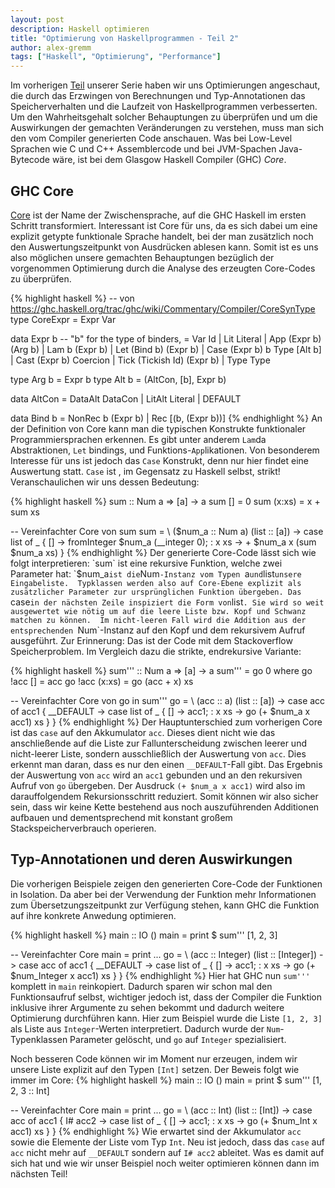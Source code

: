 ```yaml
---
layout: post
description: Haskell optimieren
title: "Optimierung von Haskellprogrammen - Teil 2"
author: alex-gremm
tags: ["Haskell", "Optimierung", "Performance"]
---
```


Im vorherigen [Teil](http://funktionale-programmierung.de/2015/06/18/haskell-opt.html) unserer Serie haben 
wir uns Optimierungen angeschaut, die durch das Erzwingen von Berechnungen und Typ-Annotationen
das Speicherverhalten und die Laufzeit von Haskellprogrammen verbesserten. Um den Wahrheitsgehalt solcher 
Behauptungen zu überprüfen und um die Auswirkungen der gemachten Veränderungen zu verstehen,
 muss man sich den vom Compiler generierten Code anschauen. 
Was bei Low-Level Sprachen wie C und C++ Assemblercode und bei JVM-Spachen Java-Bytecode wäre, ist bei 
dem Glasgow Haskell Compiler (GHC) *Core*.


## GHC Core ##

[Core](https://ghc.haskell.org/trac/ghc/wiki/Commentary/Compiler/CoreSynType) ist der Name der 
Zwischensprache, auf die GHC Haskell im ersten Schritt transformiert. Interessant ist Core für uns, 
da es sich dabei um eine explizit getypte funktionale Sprache handelt, bei der man zusätzlich noch 
den Auswertungszeitpunkt von Ausdrücken ablesen kann. Somit ist es uns also möglichen unsere gemachten 
Behauptungen bezüglich der vorgenommen Optimierung durch die Analyse des erzeugten Core-Codes zu 
überprüfen. 
 
{% highlight haskell %}
-- von https://ghc.haskell.org/trac/ghc/wiki/Commentary/Compiler/CoreSynType 
type CoreExpr = Expr Var

data Expr b -- "b" for the type of binders, 
  = Var   Id
  | Lit   Literal
  | App   (Expr b) (Arg b)
  | Lam   b (Expr b)
  | Let   (Bind b) (Expr b)
  | Case  (Expr b) b Type [Alt b]
  | Cast  (Expr b) Coercion
  | Tick  (Tickish Id) (Expr b)
  | Type  Type

type Arg b = Expr b
type Alt b = (AltCon, [b], Expr b)

data AltCon = DataAlt DataCon | LitAlt  Literal | DEFAULT

data Bind b = NonRec b (Expr b) | Rec [(b, (Expr b))]
{% endhighlight %}
An der Definition von Core kann man die typischen Konstrukte funktionaler Programmiersprachen erkennen. 
Es gibt unter anderem `Lam`da Abstraktionen, `Let` bindings, und Funktions-`App`likationen. Von besonderem
Interesse für uns ist jedoch das `Case` Konstrukt, denn nur hier findet eine Auswertung statt. `Case` ist 
, im Gegensatz zu Haskell selbst, strikt! Veranschaulichen wir uns dessen Bedeutung:

{% highlight haskell %}
sum :: Num a => [a] -> a
sum [] = 0
sum (x:xs) = x + sum xs

-- Vereinfachter Core von sum
sum =
  \ ($num_a :: Num a)
    (list :: [a]) ->
    case list of _ {
      [] -> fromInteger $num_a (__integer 0);
      : x xs -> + $num_a x (sum $num_a xs)
    }
{% endhighlight %}
Der generierte Core-Code lässt sich wie folgt interpretieren: `sum` ist eine rekursive Funktion,
 welche zwei Parameter hat: `$num_a` ist die `Num`-Instanz vom Typen `a` und `list` unsere Eingabeliste. 
Typklassen werden also auf Core-Ebene explizit als zusätzlicher Parameter zur ursprünglichen Funktion übergeben. Das 
`case` in der nächsten Zeile inspiziert die Form von `list`. Sie wird so weit ausgewertet wie nötig
um auf die leere Liste bzw. Kopf und Schwanz matchen zu können. 
Im nicht-leeren Fall wird die Addition aus der entsprechenden `Num`-Instanz auf den Kopf und dem 
rekursivem Aufruf ausgeführt. Zur Erinnerung: Das ist der Code mit dem Stackoverflow Speicherproblem. 
Im Vergleich dazu die strikte, endrekursive Variante:

{% highlight haskell %}
sum''' :: Num a => [a] -> a
sum''' = go 0
  where
    go !acc [] = acc
    go !acc (x:xs) = go (acc + x) xs

-- Vereinfachter Core von go in sum'''
go =
  \ (acc :: a) (list :: [a]) ->
    case acc of acc1 { __DEFAULT ->
      case list of _  {
        [] -> acc1;
        : x xs ->
          go (+ $num_a x acc1) xs
      }
    }
{% endhighlight %}
Der Hauptunterschied zum vorherigen Core ist das `case` auf den Akkumulator `acc`. Dieses dient nicht wie
 das anschließende auf die Liste zur Fallunterscheidung zwischen leerer und nicht-leerer Liste, sondern 
ausschließlich der Auswertung von `acc`. Dies erkennt man daran, dass es nur den einen `__DEFAULT`-Fall 
gibt. Das Ergebnis der Auswertung von `acc` wird an `acc1` gebunden und an den rekursiven Aufruf von 
`go` übergeben. Der Ausdruck `(+ $num_a x acc1)` wird also im darauffolgendem Rekursionsschritt 
reduziert. Somit können wir also sicher sein, dass wir keine Kette bestehend aus noch auszuführenden 
Additionen aufbauen und dementsprechend mit konstant großem Stackspeicherverbrauch operieren.

## Typ-Annotationen und deren Auswirkungen ##
Die vorherigen Beispiele zeigen den generierten Core-Code der Funktionen in Isolation. 
Da aber bei der Verwendung der Funktion mehr Informationen zum Übersetzungszeitpunkt zur Verfügung stehen,
kann GHC die Funktion auf ihre konkrete Anwedung optimieren.

{% highlight haskell %}
main :: IO ()
main = print $ sum''' [1, 2, 3]

-- Vereinfachter Core
main = print
  ...
  go =
    \ (acc :: Integer)
      (list :: [Integer]) ->
      case acc of acc1 { __DEFAULT ->
        case list of _ {
          [] -> acc1;
          : x xs ->
            go (+ $num_Integer x acc1) xs
        }
  }
{% endhighlight %}
Hier hat GHC nun `sum'''` komplett in `main` reinkopiert. Dadurch sparen wir schon mal den Funktionsaufruf
selbst, wichtiger jedoch ist, dass der Compiler die Funktion inklusive ihrer Argumente zu sehen bekommt 
und dadurch weitere Optimierung durchführen kann. Hier zum Beispiel wurde die Liste `[1, 2, 3]` als Liste 
aus `Integer`-Werten interpretiert. Dadurch wurde der `Num`-Typenklassen Parameter gelöscht, und `go` auf
`Integer` spezialisiert.

Noch besseren Code können wir im Moment nur erzeugen, indem wir unsere Liste explizit auf den Typen 
`[Int]` setzen. Der Beweis folgt wie immer im Core:
{% highlight haskell %}
main :: IO ()
main = print $ sum''' [1, 2, 3 :: Int]

-- Vereinfachter Core
main = print
  ...
  go =
    \ (acc :: Int) (list :: [Int]) ->
      case acc of acc1 { I# acc2 ->
        case list of _ {
          [] -> acc1;
          : x xs ->
            go (+ $num_Int x acc1) xs
        }
  }
{% endhighlight %}
Wie erwartet sind der Akkumulator `acc` sowie die Elemente der Liste vom Typ `Int`. Neu ist jedoch,
dass das `case` auf `acc` nicht mehr auf `__DEFAULT` sondern auf `I# acc2` ableitet.
Was es damit auf sich hat und wie wir unser Beispiel noch weiter optimieren können dann im nächsten Teil!

